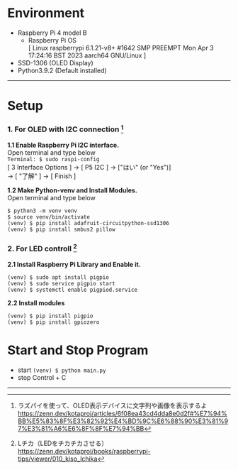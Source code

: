 # Environment
* Raspberry Pi 4 model B
	* Raspberry Pi OS <br>
	[ Linux raspberrypi 6.1.21-v8+ #1642 SMP PREEMPT Mon Apr  3 17:24:16 BST 2023 aarch64 GNU/Linux ]
* SSD-1306 (OLED Display)
* Python3.9.2 (Default installed)


---
# Setup
### 1. For OLED with I2C connection [^1]
<b>1.1 Enable Raspberry Pi I2C interface.</b><br>
Open terminal and type below<br>
```Terminal: $ sudo raspi-config```<br>
[ 3 Interface Options ] -> [ P5 I2C ] -> ["はい" (or "Yes")]<br>
-> [ "了解" ] -> [ Finish ]

<b>1.2 Make Python-venv and Install Modules.</b><br>
Open terminal and type below<br>
```Terminal: 
$ python3 -m venv venv
$ source venv/bin/activate
(venv) $ pip install adafruit-circuitpython-ssd1306
(venv) $ pip install smbus2 pillow
```

### 2. For LED controll [^2]
<b>2.1 Install Raspberry Pi Library and Enable it.</b><br>
```Terminal:
(venv) $ sudo apt install pigpio
(venv) $ sudo service pigpio start
(venv) $ systemctl enable pigpiod.service
```
<b>2.2 Install modules</b><br>
```Terminal:
(venv) $ pip install pigpio
(venv) $ pip install gpiozero
```

# Start and Stop Program
* start
```(venv) $ python main.py```
* stop 
Control + C

---
[^1]: ラズパイを使って、OLED表示デバイスに文字列や画像を表示するよ
https://zenn.dev/kotaproj/articles/6f08ea43cd4dda8e0d2f#%E7%94%BB%E5%83%8F%E3%82%92%E4%BD%9C%E6%88%90%E3%81%97%E3%81%A6%E6%8F%8F%E7%94%BB

[^2]:Lチカ（LEDをチカチカさせる）
https://zenn.dev/kotaproj/books/raspberrypi-tips/viewer/010_kiso_lchika
